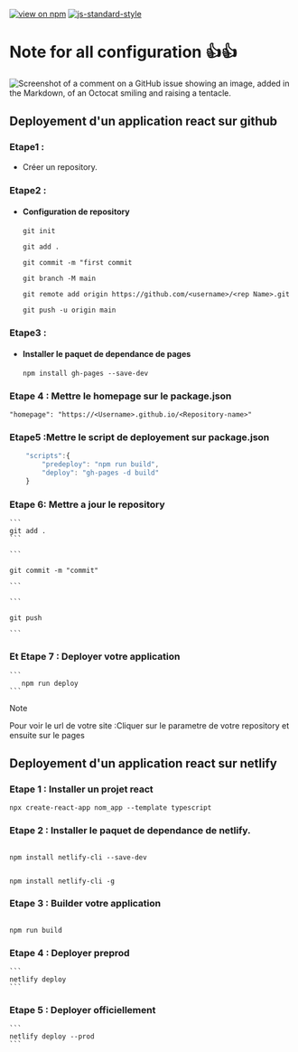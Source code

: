 [![view on npm](https://badgen.net/npm/v/command-line-args)](https://www.npmjs.org/package/command-line-args)
[![js-standard-style](https://img.shields.io/badge/code%20style-standard-brightgreen.svg)](#)

# Note for all configuration :+1::+1:

![Screenshot of a comment on a GitHub issue showing an image, added in the Markdown, of an Octocat smiling and raising a tentacle.](https://myoctocat.com/assets/images/base-octocat.svg)

## Deployement d'un application react sur github

### Etape1 :

- Créer un repository.

### Etape2 :

- #### Configuration de repository

  ```
  git init
  ```

  ```
  git add .
  ```

  ```
  git commit -m "first commit
  ```

  ```
  git branch -M main
  ```

  ```
  git remote add origin https://github.com/<username>/<rep Name>.git
  ```

  ```
  git push -u origin main
  ```

### Etape3 :

- #### Installer le paquet de dependance de pages

  ```
  npm install gh-pages --save-dev
  ```

### Etape 4 : Mettre le homepage sur le package.json

```
"homepage": "https://<Username>.github.io/<Repository-name>"
```

### Etape5 :Mettre le script de deployement sur package.json

```js
    "scripts":{
        "predeploy": "npm run build",
        "deploy": "gh-pages -d build"
    }
```

### Etape 6: Mettre a jour le repository

    ```
    git add .
    ```

    ```

    git commit -m "commit"

    ```

    ```

    git push

    ```

### Et Etape 7 : Deployer votre application

    ```
       npm run deploy
    ```

> [!NOTE]
> Pour voir le url de votre site :Cliquer sur le parametre de votre repository et ensuite sur le pages

## Deployement d'un application react sur netlify

### Etape 1 : Installer un projet react

```
npx create-react-app nom_app --template typescript

```

### Etape 2 : Installer le paquet de dependance de netlify.

```

npm install netlify-cli --save-dev

```

```

npm install netlify-cli -g

```

### Etape 3 : Builder votre application

```

npm run build

```

### Etape 4 : Deployer preprod

    ```
    netlify deploy
    ```

### Etape 5 : Deployer officiellement

    ```
    netlify deploy --prod
    ```
